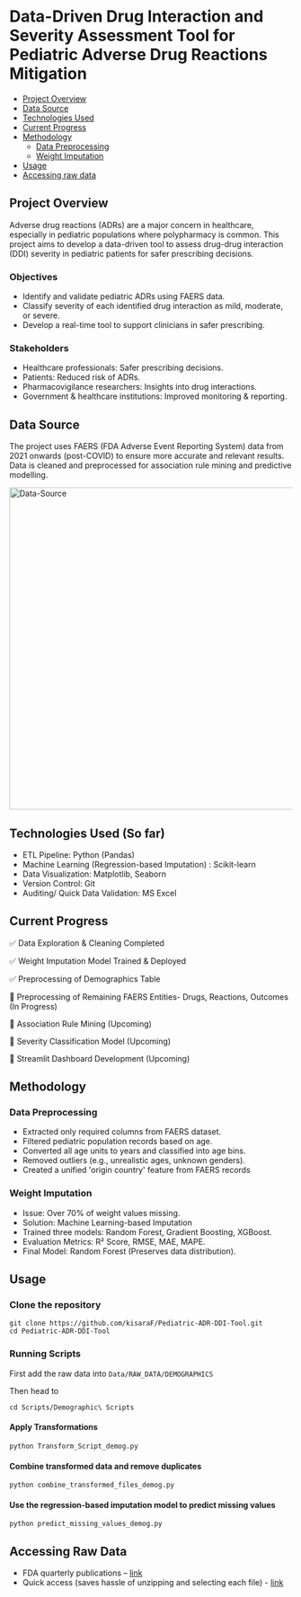# Data-Driven Drug Interaction and Severity Assessment Tool for Pediatric Adverse Drug Reactions Mitigation

* [Project Overview](#ovr)
* [Data Source](#erd)
* [Technologies Used](#tech)
* [Current Progress](#ip)
* [Methodology](#method)
	* [Data Preprocessing](#prep)
	* [Weight Imputation](#impute)
* [Usage](#using)
* [Accessing raw data](#access)

## <a name= "ovr"></a>Project Overview
Adverse drug reactions (ADRs) are a major concern in healthcare, especially in pediatric populations where polypharmacy is common. This project aims to develop a data-driven tool to assess drug-drug interaction (DDI) severity in pediatric patients for safer prescribing decisions.

### Objectives
* Identify and validate pediatric ADRs using FAERS data.
* Classify severity of each identified drug interaction as mild, moderate, or severe.
* Develop a real-time tool to support clinicians in safer prescribing.

### Stakeholders
* Healthcare professionals: Safer prescribing decisions.
* Patients: Reduced risk of ADRs.
* Pharmacovigilance researchers: Insights into drug interactions.
* Government & healthcare institutions: Improved monitoring & reporting.

## <a name= "erd"></a>Data Source
The project uses FAERS (FDA Adverse Event Reporting System) data from 2021 onwards (post-COVID) to ensure more accurate and relevant results. Data is cleaned and preprocessed for association rule mining and predictive modelling.


<img width="574" alt="Data-Source" src="https://github.com/user-attachments/assets/4e7a23d9-c8c7-4ec4-9b22-529c3744072e">

## <a name= "tech"></a>Technologies Used (So far)
* ETL Pipeline: Python (Pandas)
* Machine Learning (Regression-based Imputation) : Scikit-learn
* Data Visualization: Matplotlib, Seaborn
* Version Control: Git
* Auditing/ Quick Data Validation: MS Excel

## <a name= "ip"></a>Current Progress
✅ Data Exploration & Cleaning Completed

✅ Weight Imputation Model Trained & Deployed

✅ Preprocessing of Demographics Table

🔲 Preprocessing of Remaining FAERS Entities- Drugs, Reactions, Outcomes (In Progress)

🔲 Association Rule Mining (Upcoming)

🔲 Severity Classification Model (Upcoming)

🔲 Streamlit Dashboard Development (Upcoming)

## <a name= "method"></a>Methodology

### <a name= "prep"></a>Data Preprocessing
* Extracted only required columns from FAERS dataset.
* Filtered pediatric population records based on age.
* Converted all age units to years and classified into age bins.
* Removed outliers (e.g., unrealistic ages, unknown genders).
* Created a unified 'origin country' feature from FAERS records

### <a name= "impute"></a>Weight Imputation
* Issue: Over 70% of weight values missing.
* Solution: Machine Learning-based Imputation
* Trained three models: Random Forest, Gradient Boosting, XGBoost.
* Evaluation Metrics: R² Score, RMSE, MAE, MAPE.
* Final Model: Random Forest (Preserves data distribution).

## <a name= "using"></a>Usage

### Clone the repository
```
git clone https://github.com/kisaraF/Pediatric-ADR-DDI-Tool.git
cd Pediatric-ADR-DDI-Tool
```

### Running Scripts
First add the raw data into `Data/RAW_DATA/DEMOGRAPHICS`

Then head to 
```
cd Scripts/Demographic\ Scripts 
```

#### Apply Transformations
```
python Transform_Script_demog.py
```

#### Combine transformed data and remove duplicates
```
python combine_transformed_files_demog.py
```

#### Use the regression-based imputation model to predict missing values
```
python predict_missing_values_demog.py
```

## <a name= "access"></a>Accessing Raw Data
* FDA quarterly publications – <a  href='https://fis.fda.gov/extensions/FPD-QDE-FAERS/FPD-QDE-FAERS.html'>link</a>
* Quick access (saves hassle of unzipping and selecting each file) - <a  href='https://drive.google.com/drive/folders/1g561wpNAcK3QvFaqeqVWhvjjKbEaoZU3?usp=drive_link'>link</a>
